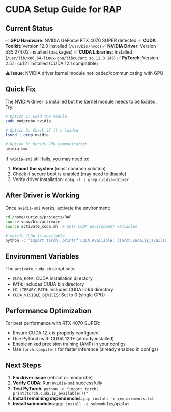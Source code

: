 # CUDA Setup Guide for RAP

## Current Status

✅ **GPU Hardware**: NVIDIA GeForce RTX 4070 SUPER detected
✅ **CUDA Toolkit**: Version 12.0 installed (`/usr/bin/nvcc`)
✅ **NVIDIA Driver**: Version 535.274.02 installed (packages)
✅ **CUDA Libraries**: Installed (`/usr/lib/x86_64-linux-gnu/libcudart.so.12.0.146`)
✅ **PyTorch**: Version 2.5.1+cu121 installed (CUDA 12.1 compatible)

⚠️ **Issue**: NVIDIA driver kernel module not loaded/communicating with GPU

## Quick Fix

The NVIDIA driver is installed but the kernel module needs to be loaded. Try:

```bash
# Option 1: Load the module
sudo modprobe nvidia

# Option 2: Check if it's loaded
lsmod | grep nvidia

# Option 3: Verify GPU communication
nvidia-smi
```

If `nvidia-smi` still fails, you may need to:
1. **Reboot the system** (most common solution)
2. Check if secure boot is enabled (may need to disable)
3. Verify driver installation: `dpkg -l | grep nvidia-driver`

## After Driver is Working

Once `nvidia-smi` works, activate the environment:

```bash
cd /home/curious/projects/RAP
source venv/bin/activate
source activate_cuda.sh  # Sets CUDA environment variables

# Verify CUDA is available
python -c "import torch; print(f'CUDA Available: {torch.cuda.is_available()}')"
```

## Environment Variables

The `activate_cuda.sh` script sets:
- `CUDA_HOME`: CUDA installation directory
- `PATH`: Includes CUDA bin directory
- `LD_LIBRARY_PATH`: Includes CUDA lib64 directory
- `CUDA_VISIBLE_DEVICES`: Set to 0 (single GPU)

## Performance Optimization

For best performance with RTX 4070 SUPER:
- Ensure CUDA 12.x is properly configured
- Use PyTorch with CUDA 12.1+ (already installed)
- Enable mixed precision training (AMP) in your configs
- Use `torch.compile()` for faster inference (already enabled in configs)

## Next Steps

1. **Fix driver issue** (reboot or modprobe)
2. **Verify CUDA**: Run `nvidia-smi` successfully
3. **Test PyTorch**: `python -c "import torch; print(torch.cuda.is_available())"`
4. **Install remaining dependencies**: `pip install -r requirements.txt`
5. **Install submodules**: `pip install -e submodules/gsplat`

